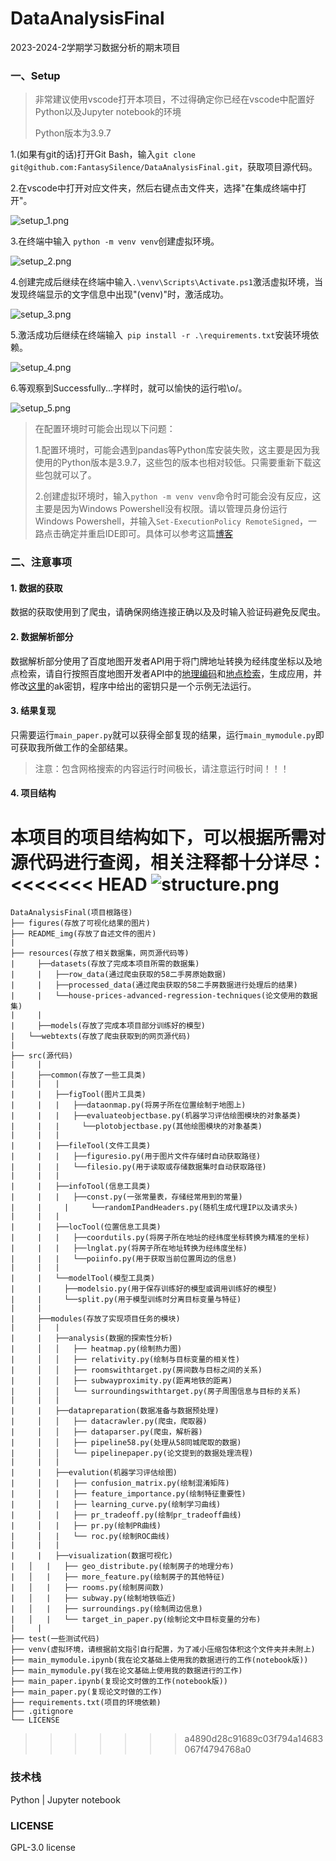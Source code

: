 # DataAnalysisFinal
2023-2024-2学期学习数据分析的期末项目

### 一、Setup

> 非常建议使用vscode打开本项目，不过得确定你已经在vscode中配置好Python以及Jupyter notebook的环境
>
> Python版本为3.9.7

1.(如果有git的话)打开Git Bash，输入`git clone git@github.com:FantasySilence/DataAnalysisFinal.git`，获取项目源代码。

2.在vscode中打开对应文件夹，然后右键点击文件夹，选择"在集成终端中打开"。

![setup_1.png](README_img/setup_1.png)

3.在终端中输入 `python -m venv venv`创建虚拟环境。

![setup_2.png](README_img/setup_2.png)

4.创建完成后继续在终端中输入`.\venv\Scripts\Activate.ps1`激活虚拟环境，当发现终端显示的文字信息中出现"(venv)"时，激活成功。

![setup_3.png](README_img/setup_3.png)

5.激活成功后继续在终端输入` pip install -r .\requirements.txt`安装环境依赖。

![setup_4.png](README_img/setup_4.png)

6.等观察到Successfully...字样时，就可以愉快的运行啦\o/。

![setup_5.png](README_img/setup_5.png)

>在配置环境时可能会出现以下问题：
>
>1.配置环境时，可能会遇到pandas等Python库安装失败，这主要是因为我使用的Python版本是3.9.7，这些包的版本也相对较低。只需要重新下载这些包就可以了。
>
>2.创建虚拟环境时，输入`python -m venv venv`命令时可能会没有反应，这主要是因为Windows Powershell没有权限。请以管理员身份运行Windows Powershell，并输入`Set-ExecutionPolicy RemoteSigned`，一路点击确定并重启IDE即可。具体可以参考这篇[博客](https://blog.csdn.net/lsdaini/article/details/132778970)

### 二、注意事项

#### 1. 数据的获取

数据的获取使用到了爬虫，请确保网络连接正确以及及时输入验证码避免反爬虫。

#### 2. 数据解析部分

数据解析部分使用了百度地图开发者API用于将门牌地址转换为经纬度坐标以及地点检索，请自行按照百度地图开发者API中的[地理编码](https://lbsyun.baidu.com/faq/api?title=webapi/guide/webservice-geocoding)和[地点检索](https://lbsyun.baidu.com/faq/api?title=webapi/guide/webservice-placeapi)，生成应用，并修改[这里](src/common/infoTool/const.py)的ak密钥，程序中给出的密钥只是一个示例无法运行。

#### 3. 结果复现

只需要运行`main_paper.py`就可以获得全部复现的结果，运行`main_mymodule.py`即可获取我所做工作的全部结果。

> 注意：包含网格搜索的内容运行时间极长，请注意运行时间！！！

#### 4. 项目结构

本项目的项目结构如下，可以根据所需对源代码进行查阅，相关注释都十分详尽：
<<<<<<< HEAD
![structure.png](README_img/structure.png)
=======

```
DataAnalysisFinal(项目根路径)
├── figures(存放了可视化结果的图片)
├── README_img(存放了自述文件的图片)
|
├── resources(存放了相关数据集，网页源代码等)
|	  ├──datasets(存放了完成本项目所需的数据集)
|	  |	  ├──row_data(通过爬虫获取的58二手房原始数据)
|	  |	  ├──processed_data(通过爬虫获取的58二手房数据进行处理后的结果)
|	  |	  └──house-prices-advanced-regression-techniques(论文使用的数据集)
|	  |
|	  ├──models(存放了完成本项目部分训练好的模型)
|   └──webtexts(存放了爬虫获取到的网页源代码)
|
├── src(源代码)
|	  |
|	  ├──common(存放了一些工具类)
|	  |	  |
|	  |	  ├──figTool(图片工具类)
|	  |	  |	  ├──dataonmap.py(将房子所在位置绘制于地图上)
|	  |	  |	  ├──evaluateobjectbase.py(机器学习评估绘图模块的对象基类)
|	  |	  |  	└──plotobjectbase.py(其他绘图模块的对象基类)
|	  |	  |
|	  |	  ├──fileTool(文件工具类)
|	  |	  |	  ├──figuresio.py(用于图片文件存储时自动获取路径)
|	  |	  |	  └──filesio.py(用于读取或存储数据集时自动获取路径)
|	  |	  |
|	  |	  ├──infoTool(信息工具类)
|	  |	  |	  ├──const.py(一张常量表，存储经常用到的常量)
|	  |  	|	  └──randomIPandHeaders.py(随机生成代理IP以及请求头)
|	  |	  |
|	  |	  ├──locTool(位置信息工具类)
|	  |	  |	  ├──coordutils.py(将房子所在地址的经纬度坐标转换为精准的坐标)
|	  |	  |	  ├──lnglat.py(将房子所在地址转换为经纬度坐标)
|	  |	  |	  └──poiinfo.py(用于获取当前位置周边的信息)
|	  |	  |
|	  |	  └──modelTool(模型工具类)
|	  |		├──modelsio.py(用于保存训练好的模型或调用训练好的模型)
|	  |		└──split.py(用于模型训练时分离目标变量与特征)
|	  |
|	  ├──modules(存放了实现项目任务的模块)
|	  |	  |
|	  |	  ├──analysis(数据的探索性分析)
|	  │   │   ├── heatmap.py(绘制热力图)
|	  │   │   ├── relativity.py(绘制与目标变量的相关性)
|	  │   │   ├── roomswithtarget.py(房间数与目标之间的关系)
|	  │   │   ├── subwayproximity.py(距离地铁的距离)
|	  │   │   └── surroundingswithtarget.py(房子周围信息与目标的关系)
|	  |	  |
|	  |	  ├──datapreparation(数据准备与数据预处理)
|	  │   │   ├── datacrawler.py(爬虫，爬取器)
|	  │   │   ├── dataparser.py(爬虫，解析器)
|	  │   │   ├── pipeline58.py(处理从58同城爬取的数据)
|	  │   │   └── pipelinepaper.py(论文提到的数据处理流程)
|	  |	  |
|	  |	  ├──evalution(机器学习评估绘图)
|	  │   |   ├── confusion_matrix.py(绘制混淆矩阵)
|	  │   |   ├── feature_importance.py(绘制特征重要性)
|	  │   |   ├── learning_curve.py(绘制学习曲线)
|	  │   |   ├── pr_tradeoff.py(绘制pr_tradeoff曲线)
|	  │   |   ├── pr.py(绘制PR曲线)
|	  │   |   └── roc.py(绘制ROC曲线)
|	  |	  |
|	  |	  ├──visualization(数据可视化)
|   │   |   ├── geo_distribute.py(绘制房子的地理分布)
|   │   |   ├── more_feature.py(绘制房子的其他特征)
|   │   |   ├── rooms.py(绘制房间数)
|   │   |   ├── subway.py(绘制地铁临近)
|   │   |   ├── surroundings.py(绘制周边信息)
|   │   |   └── target_in_paper.py(绘制论文中目标变量的分布)
|	  |
├── test(一些测试代码)
├── venv(虚拟环境，请根据前文指引自行配置，为了减小压缩包体积这个文件夹并未附上)
├── main_mymodule.ipynb(我在论文基础上使用我的数据进行的工作(notebook版))
├── main_mymodule.py(我在论文基础上使用我的数据进行的工作)
├── main_paper.ipynb(复现论文时做的工作(notebook版))
├── main_paper.py(复现论文时做的工作)
├── requirements.txt(项目的环境依赖)
├── .gitignore
└── LICENSE
```
>>>>>>> a4890d28c91689c03f794a14683067f4794768a0

### 技术栈

Python | Jupyter notebook

### LICENSE

GPL-3.0 license
